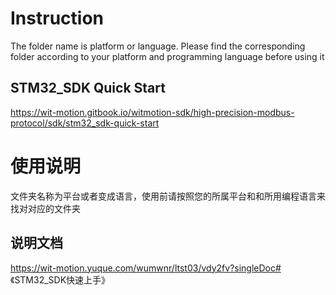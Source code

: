 # Instruction

The folder name is platform or language. Please find the corresponding folder according to your platform and programming language before using it

## STM32_SDK Quick Start

https://wit-motion.gitbook.io/witmotion-sdk/high-precision-modbus-protocol/sdk/stm32_sdk-quick-start


# 使用说明

文件夹名称为平台或者变成语言，使用前请按照您的所属平台和和所用编程语言来找对对应的文件夹

## 说明文档

https://wit-motion.yuque.com/wumwnr/ltst03/vdy2fv?singleDoc# 《STM32_SDK快速上手》

